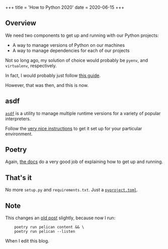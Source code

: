 +++
title = 'How to Python 2020'
date = 2020-06-15
+++

## Overview

We need two components to get up and running with our Python projects:

* A way to manage versions of Python on our machines
* A way to manage dependencies for each of our projects

Not so long ago, my solution of choice would probably be `pyenv`, and `virtualenv`, respectively.

In fact, I would probably just follow [this guide](https://www.kensodev.com/posts/2018/10/17/installing-python-3.7-and-making-it-the-default-on-osx/).

However, that was then, and this is now.

## asdf

[`asdf`](https://asdf-vm.com/#/) is a utility to manage multiple runtime versions for a variety of popular interpreters.

Follow the [very nice instructions](https://asdf-vm.com/#/core-manage-asdf-vm) to get it set up for your particular environment.

## Poetry

Again, [the docs](https://python-poetry.org/docs/#installation) do a very good job of explaining how to get up and running.

## That's it

No more `setup.py` and `requirements.txt`. Just a [`pyproject.toml`](https://github.com/tomgoren/notes-to-self/blob/master/pyproject.toml).

## Note

This changes an [old post](https://notes.tomgoren.com/how-this-blog-is-hosted.html) slightly, because now I run:

		poetry run pelican content && \
		poetry run pelican --listen

When I edit this blog.
